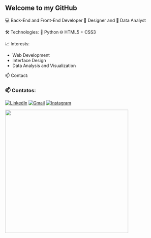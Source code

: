 

## Welcome to my GitHub

<p align="center">
 
💻 Back-End and Front-End Developer 
🎨 Designer and 🧠 Data Analyst  

🛠️ Technologies:
🐍 Python
🌐 HTML5 + CSS3

📈 Interests: 
- Web Development
- Interface Design  
- Data Analysis and Visualization 

📫 Contact:
### 📫 Contatos:
 [![LinkedIn](https://img.shields.io/badge/-Felipe%20Campos-blue?style=flat-square&logo=Linkedin&logoColor=white&link=https://br.linkedin.com/in/felipe-campos-583003112)](https://br.linkedin.com/in/felipe-campos-583003112)
 [![Gmail](https://img.shields.io/badge/-Gmail-D14836?style=flat-square&logo=gmail&logoColor=white)](mailto:felipecamposilva@outlook.com)
 [![Instagram](https://img.shields.io/badge/-Instagram-E4405F?style=flat-square&logo=instagram&logoColor=white)](https://instagram.com/fellipecampox)




<html>

<head>
 
</head>

<body>
  <img src="https://64.media.tumblr.com/9588ab5a85924b907dee32d491344a8c/tumblr_op0qs2zShX1rb1rgoo1_540.gif" width="400">

  </body>
</html>

</p>
